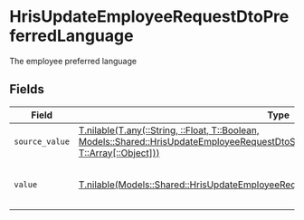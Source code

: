 # HrisUpdateEmployeeRequestDtoPreferredLanguage

The employee preferred language


## Fields

| Field                                                                                                                                                                                                                                | Type                                                                                                                                                                                                                                 | Required                                                                                                                                                                                                                             | Description                                                                                                                                                                                                                          | Example                                                                                                                                                                                                                              |
| ------------------------------------------------------------------------------------------------------------------------------------------------------------------------------------------------------------------------------------ | ------------------------------------------------------------------------------------------------------------------------------------------------------------------------------------------------------------------------------------ | ------------------------------------------------------------------------------------------------------------------------------------------------------------------------------------------------------------------------------------ | ------------------------------------------------------------------------------------------------------------------------------------------------------------------------------------------------------------------------------------ | ------------------------------------------------------------------------------------------------------------------------------------------------------------------------------------------------------------------------------------ |
| `source_value`                                                                                                                                                                                                                       | [T.nilable(T.any(::String, ::Float, T::Boolean, Models::Shared::HrisUpdateEmployeeRequestDtoSchemasPreferredLanguage4, T::Array[::Object]))](../../models/shared/hrisupdateemployeerequestdtoschemaspreferredlanguagesourcevalue.md) | :heavy_minus_sign:                                                                                                                                                                                                                   | N/A                                                                                                                                                                                                                                  |                                                                                                                                                                                                                                      |
| `value`                                                                                                                                                                                                                              | [T.nilable(Models::Shared::HrisUpdateEmployeeRequestDtoSchemasPreferredLanguageValue)](../../models/shared/hrisupdateemployeerequestdtoschemaspreferredlanguagevalue.md)                                                             | :heavy_minus_sign:                                                                                                                                                                                                                   | The ISO639-2 Code of the language                                                                                                                                                                                                    | eng                                                                                                                                                                                                                                  |